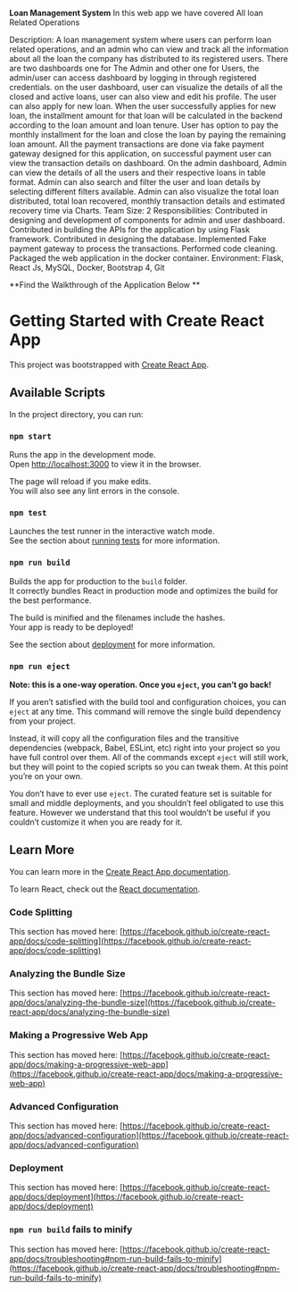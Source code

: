 **Loan Management System**
In this web app we have covered All loan Related Operations 

Description:
A loan management system where users can perform loan related operations, and an admin who can view and track all the information about all the loan the company has distributed to its registered users.
There are two dashboards one for The Admin and other one for Users, the admin/user can access dashboard by logging in through registered credentials.
on the user dashboard, user can visualize the details of all the closed and active loans, user can also view and edit his profile. 
The user can also apply for new loan. When the user successfully applies for new loan, the installment amount for that loan will be calculated in the backend according to the loan amount and loan tenure.
User has option to pay the monthly installment for the loan and close the loan by paying the remaining loan amount.
All the payment transactions are done via fake payment gateway designed for this application, on successful payment user can view the transaction details on dashboard.
On the admin dashboard, Admin can view the details of all the users and their respective loans in table format.
Admin can also search and filter the user and loan details by selecting different filters available.
Admin can also visualize the total loan distributed, total loan recovered, monthly transaction details and estimated recovery time via Charts.
 Team Size:
2
Responsibilities:
Contributed in designing and development of components for admin and user dashboard.
Contributed in building the APIs for the application by using Flask framework.
Contributed in designing the database.
Implemented Fake payment gateway to process the transactions.
Performed code cleaning.
Packaged the web application in the docker container.
Environment:
Flask, React Js, MySQL, Docker, Bootstrap 4, Git

**Find the Walkthrough of the Application Below **




# Getting Started with Create React App

This project was bootstrapped with [Create React App](https://github.com/facebook/create-react-app).

## Available Scripts

In the project directory, you can run:

### `npm start`

Runs the app in the development mode.\
Open [http://localhost:3000](http://localhost:3000) to view it in the browser.

The page will reload if you make edits.\
You will also see any lint errors in the console.

### `npm test`

Launches the test runner in the interactive watch mode.\
See the section about [running tests](https://facebook.github.io/create-react-app/docs/running-tests) for more information.

### `npm run build`

Builds the app for production to the `build` folder.\
It correctly bundles React in production mode and optimizes the build for the best performance.

The build is minified and the filenames include the hashes.\
Your app is ready to be deployed!

See the section about [deployment](https://facebook.github.io/create-react-app/docs/deployment) for more information.

### `npm run eject`

**Note: this is a one-way operation. Once you `eject`, you can’t go back!**

If you aren’t satisfied with the build tool and configuration choices, you can `eject` at any time. This command will remove the single build dependency from your project.

Instead, it will copy all the configuration files and the transitive dependencies (webpack, Babel, ESLint, etc) right into your project so you have full control over them. All of the commands except `eject` will still work, but they will point to the copied scripts so you can tweak them. At this point you’re on your own.

You don’t have to ever use `eject`. The curated feature set is suitable for small and middle deployments, and you shouldn’t feel obligated to use this feature. However we understand that this tool wouldn’t be useful if you couldn’t customize it when you are ready for it.

## Learn More

You can learn more in the [Create React App documentation](https://facebook.github.io/create-react-app/docs/getting-started).

To learn React, check out the [React documentation](https://reactjs.org/).

### Code Splitting

This section has moved here: [https://facebook.github.io/create-react-app/docs/code-splitting](https://facebook.github.io/create-react-app/docs/code-splitting)

### Analyzing the Bundle Size

This section has moved here: [https://facebook.github.io/create-react-app/docs/analyzing-the-bundle-size](https://facebook.github.io/create-react-app/docs/analyzing-the-bundle-size)

### Making a Progressive Web App

This section has moved here: [https://facebook.github.io/create-react-app/docs/making-a-progressive-web-app](https://facebook.github.io/create-react-app/docs/making-a-progressive-web-app)

### Advanced Configuration

This section has moved here: [https://facebook.github.io/create-react-app/docs/advanced-configuration](https://facebook.github.io/create-react-app/docs/advanced-configuration)

### Deployment

This section has moved here: [https://facebook.github.io/create-react-app/docs/deployment](https://facebook.github.io/create-react-app/docs/deployment)

### `npm run build` fails to minify

This section has moved here: [https://facebook.github.io/create-react-app/docs/troubleshooting#npm-run-build-fails-to-minify](https://facebook.github.io/create-react-app/docs/troubleshooting#npm-run-build-fails-to-minify)
